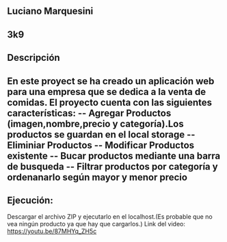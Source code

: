 ## Luciano Marquesini
## 3k9
## Descripción
En este proyect se ha creado un aplicación web para una empresa que se dedica a la venta de comidas.
El proyecto cuenta con las siguientes características:
-- Agregar Productos (imagen,nombre,precio y categoría).Los productos se guardan en el local storage
-- Eliminiar Productos
-- Modificar Productos existente
-- Bucar productos mediante una barra de busqueda
-- Filtrar productos por categoría y ordenanarlo según mayor y menor precio
-- 

## Ejecución:
Descargar el archivo ZIP y ejecutarlo en el localhost.(Es probable que no vea ningún producto ya que hay que cargarlos.)
Link del video: https://youtu.be/87MHYq_ZH5c
